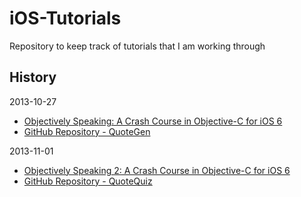 iOS-Tutorials
=============

Repository to keep track of tutorials that I am working through

History
-------

2013-10-27
 * [Objectively Speaking: A Crash Course in Objective-C for iOS 6](http://www.raywenderlich.com/21320/objectively-speaking-a-crash-course-in-objective-c-ios6)
 * [GitHub Repository - QuoteGen](https://github.com/mwelburn/iOS-Tutorials/tree/master/QuoteGen)


2013-11-01
 * [Objectively Speaking 2: A Crash Course in Objective-C for iOS 6](http://www.raywenderlich.com/31814/objectively-speaking-2-a-crash-course-in-objective-c-for-ios-6)
 * [GitHub Repository - QuoteQuiz](https://github.com/mwelburn/iOS-Tutorials/tree/master/QuoteQuiz)
